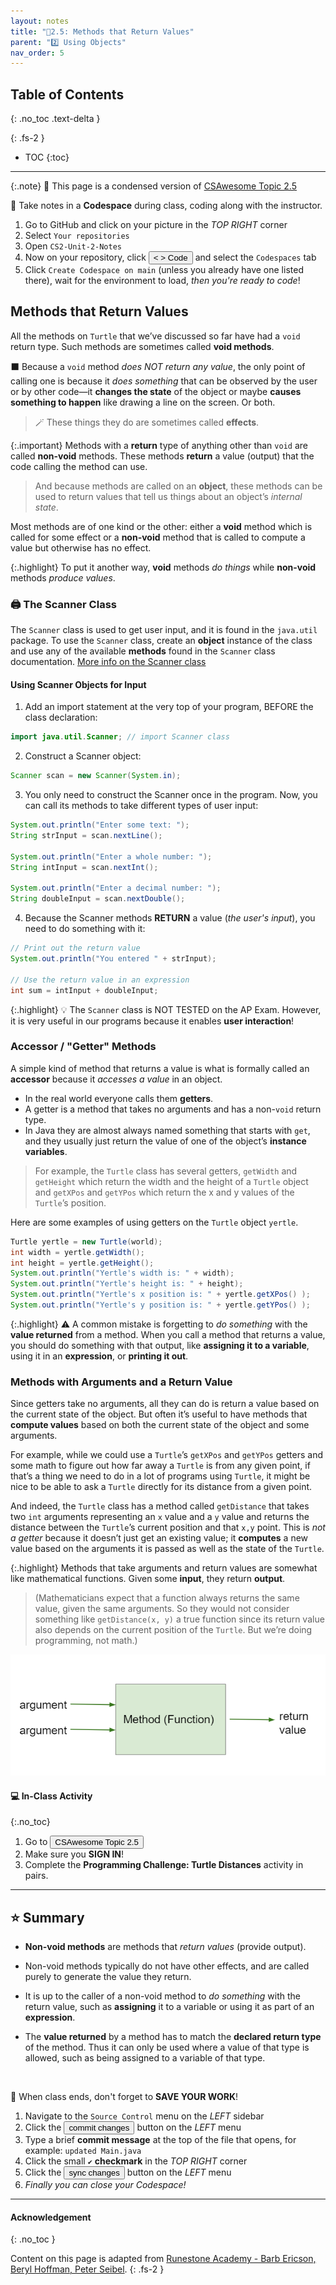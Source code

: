 ```yaml
---
layout: notes
title: "📓2.5: Methods that Return Values" 
parent: "2️⃣ Using Objects"
nav_order: 5
---
```


## Table of Contents
{: .no_toc .text-delta }

{: .fs-2 }
- TOC
{:toc}

---

{:.note}
📖 This page is a condensed version of [CSAwesome Topic 2.5](https://runestone.academy/ns/books/published/csawesome/Unit2-Using-Objects/topic-2-5-methods-return.html?mode=browsing) 

<div class="setup" markdown="block">

📝 Take notes in a **Codespace** during class, coding along with the instructor.

1. Go to GitHub and click on your picture in the _TOP RIGHT_ corner
2. Select `Your repositories`
3. Open `CS2-Unit-2-Notes`
5. Now on your repository, click <button type="button" name="button" class="btn btn-green"> < > Code </button> and select the `Codespaces` tab
6. Click `Create Codespace on main` (unless you already have one listed there), wait for the environment to load, _then you're ready to code_!

</div>

## Methods that Return Values

All the methods on ``Turtle`` that we’ve discussed so far have had a ``void``
return type. Such methods are sometimes called **void methods**. 

⬛️ Because a ``void`` method _does NOT return any value_, the only point of calling one is
because it *does something* that can be observed by the user or by other code—it
**changes the state** of the object or maybe **causes something to happen** like drawing
a line on the screen. Or both. 
> 🪄 These things they do are sometimes called **effects**.

{:.important}
Methods with a **return** type of anything other than ``void`` are called **non-void** methods. These methods **return** a value (output) that the code
calling the method can use. 
> And because methods are called on an **object**, these methods can be used to return values that tell us things about an object’s
_internal state_.

Most methods are of one kind or the other: either a **void** method which is called for some effect or a **non-void** method that is called to compute a value
but otherwise has no effect. 

{:.highlight}
To put it another way, **void** methods *do things* while **non-void** methods *produce values*.

### 🖨️ The Scanner Class

The `Scanner` class is used to get user input, and it is found in the `java.util` package. To use the `Scanner` class, create an **object** instance of the class and use any of the available **methods** found in the `Scanner` class documentation. [More info on the Scanner class](https://www.w3schools.com/java/java_user_input.asp)

#### Using Scanner Objects for Input

<div class="imp" markdown="block">
  
1. Add an import statement at the very top of your program, BEFORE the class declaration:
```java
import java.util.Scanner; // import Scanner class
```
2. Construct a Scanner object:
```java
Scanner scan = new Scanner(System.in); 
```
3. You only need to construct the Scanner once in the program. Now, you can call its methods to take different types of user input:
```java
System.out.println("Enter some text: ");
String strInput = scan.nextLine();

System.out.println("Enter a whole number: ");
String intInput = scan.nextInt();

System.out.println("Enter a decimal number: ");
String doubleInput = scan.nextDouble();
```
4. Because the Scanner methods **RETURN** a value (_the user's input_), you need to do something with it:
```java
// Print out the return value
System.out.println("You entered " + strInput);

// Use the return value in an expression
int sum = intInput + doubleInput;
```

</div>

{:.highlight} 
💡 The `Scanner` class is NOT TESTED on the AP Exam. However, it is very useful in our programs because it enables **user interaction**!

### Accessor / "Getter" Methods

A simple kind of method that returns a value is what is formally called an
**accessor** because it _accesses a value_ in an object. 
* In the real world everyone calls them **getters**.
* A getter is a method that takes no arguments and has a non-``void`` return type.
* In Java they are almost always named something that starts with ``get``, and they usually just return the value of one
of the object’s **instance variables**. 
> For example, the ``Turtle`` class has several getters, ``getWidth`` and ``getHeight`` which return the width and the height of a ``Turtle`` object and ``getXPos`` and ``getYPos`` which return the x and y values of the `Turtle`’s position.

Here are some examples of using getters on the ``Turtle`` object ``yertle``.

```java
Turtle yertle = new Turtle(world);
int width = yertle.getWidth();
int height = yertle.getHeight();
System.out.println("Yertle's width is: " + width);
System.out.println("Yertle's height is: " + height);
System.out.println("Yertle's x position is: " + yertle.getXPos() );
System.out.println("Yertle's y position is: " + yertle.getYPos() );
```

{:.highlight}
⚠️ A common mistake is forgetting to _do something_ with the **value returned** from a method. When you call a method that returns a value, you should do something with that output, like **assigning it to a variable**, using it in an **expression**, or **printing it out**.

### Methods with Arguments and a Return Value

Since getters take no arguments, all they can do is return a value based on the current state of the object. But often it’s useful to have methods that **compute values** based on both the current state of the object and some arguments. 

For example, while we could use a ``Turtle``’s ``getXPos`` and ``getYPos``
getters and some math to figure out how far away a ``Turtle`` is from any given point, if that’s a thing we need to do in a lot of programs using ``Turtle``, it might be nice to be able to ask a ``Turtle`` directly for its distance from a given point. 

And indeed, the ``Turtle`` class has a method called ``getDistance`` that takes two ``int`` arguments representing an `x` value and a `y` value and returns the distance between the ``Turtle``’s current position and that `x,y` point. This is _not a getter_ because it doesn’t just get an existing value; it **computes** a new value based on the arguments it is passed as well as the state of the ``Turtle``.

{:.highlight}
Methods that take arguments and return values are somewhat like mathematical functions. Given some **input**, they return **output**. 

> (Mathematicians expect that a function always returns the same value, given the same arguments. So they would not consider something like ``getDistance(x, y)`` a true function since its return value also depends on the current position of the ``Turtle``. But we’re doing programming, not math.)

![image](figures/function.png)


#### 💻 In-Class Activity
{:.no_toc}

<div class="task" markdown="block">

1. Go to <a href="https://runestone.academy/ns/books/published/csawesome/Unit2-Using-Objects/topic-2-5-methods-return.html?mode=browsing"><button type="button" name="button" class="btn">CSAwesome Topic 2.5</button></a> 
2. Make sure you **SIGN IN**!
3. Complete the **Programming Challenge: Turtle Distances** activity in pairs.

</div>

---

## ⭐️ Summary

- **Non-void methods** are methods that _return values_ (provide output).

- Non-void methods typically do not have other effects, and are called purely to generate the
  value they return.

- It is up to the caller of a non-void method to _do something_ with the return
  value, such as **assigning** it to a variable or using it as part of an
  **expression**.

- The **value returned** by a method has to match the **declared return type** of the
  method. Thus it can only be used where a value of that type is allowed, such
  as being assigned to a variable of that type. 

<br>

<div class="warn" markdown="block">

🛑 When class ends, don't forget to **SAVE YOUR WORK**!

1. Navigate to the `Source Control` menu on the _LEFT_ sidebar
2. Click the <button type="button" name="button" class="btn btn-green">commit changes</button> button on the _LEFT_ menu
3. Type a brief **commit message** at the top of the file that opens, for example: `updated Main.java`
4. Click the small `✔️` **checkmark** in the _TOP RIGHT_ corner
5. Click the <button type="button" name="button" class="btn btn-green">sync changes</button> button on the _LEFT_ menu
6. _Finally you can close your Codespace!_

</div>

---

#### Acknowledgement
{: .no_toc }

Content on this page is adapted from [Runestone Academy - Barb Ericson, Beryl Hoffman, Peter Seibel](https://runestone.academy/ns/books/published/csawesome/index.html?mode=browsing).
{: .fs-2 }

